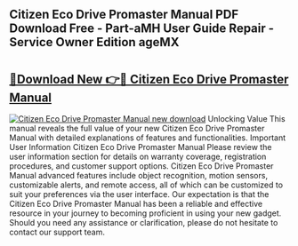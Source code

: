 ## Citizen Eco Drive Promaster Manual PDF Download Free - Part-aMH User Guide Repair - Service Owner Edition ageMX

# <h2><a href="http://cf23468.oget.top/?id=Citizen+Eco+Drive+Promaster+Manual">🔗Download New 👉🔴 Citizen Eco Drive Promaster Manual</a></h2>

[![Citizen Eco Drive Promaster Manual new download](https://i.imgur.com/5g1atiW.png)](http://cf23468.oget.top/?id=Citizen+Eco+Drive+Promaster+Manual)
Unlocking Value This manual reveals the full value of your new Citizen Eco Drive Promaster Manual with detailed explanations of features and functionalities. Important User Information Citizen Eco Drive Promaster Manual Please review the user information section for details on warranty coverage, registration procedures, and customer support options. Citizen Eco Drive Promaster Manual advanced features include object recognition, motion sensors, customizable alerts, and remote access, all of which can be customized to suit your preferences via the user interface. Our expectation is that the Citizen Eco Drive Promaster Manual has been a reliable and effective resource in your journey to becoming proficient in using your new gadget. Should you need any assistance or clarification, please do not hesitate to contact our support team.
